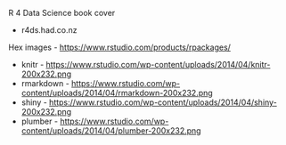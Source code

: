 R 4 Data Science book cover
* r4ds.had.co.nz

Hex images - https://www.rstudio.com/products/rpackages/
* knitr - https://www.rstudio.com/wp-content/uploads/2014/04/knitr-200x232.png
* rmarkdown - https://www.rstudio.com/wp-content/uploads/2014/04/rmarkdown-200x232.png
* shiny - https://www.rstudio.com/wp-content/uploads/2014/04/shiny-200x232.png
* plumber - https://www.rstudio.com/wp-content/uploads/2014/04/plumber-200x232.png
